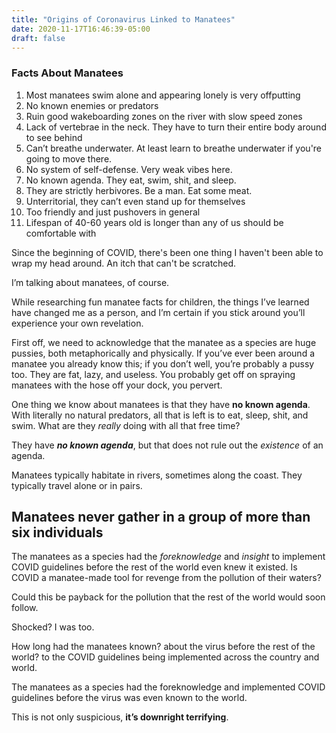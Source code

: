 ```yaml
---
title: "Origins of Coronavirus Linked to Manatees"
date: 2020-11-17T16:46:39-05:00
draft: false
---
```


### Facts About Manatees
1. Most manatees swim alone and appearing lonely is very offputting
2. No known enemies or predators
3. Ruin good wakeboarding zones on the river with slow speed zones
4. Lack of vertebrae in the neck. They have to turn their entire body around to see behind
5. Can’t breathe underwater. At least learn to breathe underwater if you're going to move there.
6. No system of self-defense. Very weak vibes here.
7. No known agenda. They eat, swim, shit, and sleep.
8. They are strictly herbivores. Be a man. Eat some meat.
9. Unterritorial, they can’t even stand up for themselves
10. Too friendly and just pushovers in general
11. Lifespan of 40-60 years old is longer than any of us should be comfortable with

Since the beginning of COVID, there's been one thing I haven't been able to wrap my head around. An itch that can't be scratched. 

I’m talking about manatees, of course.

While researching fun manatee facts for children, the things I’ve learned have changed me as a person, and I’m certain if you stick around you’ll experience your own revelation.

First off, we need to acknowledge that the manatee as a species are huge pussies, both metaphorically and physically.
If you’ve ever been around a manatee you already know this; if you don’t well, you’re probably a pussy too. They are fat, lazy, and useless. You probably get off on spraying manatees with the hose off your dock, you pervert.

One thing we know about manatees is that they have **no known agenda**. With literally no natural predators, all that is left is to eat, sleep, shit, and swim. What are they *really* doing with all that free time?

They have **_no known agenda_**, but that does not rule out the *existence* of an agenda.

Manatees typically habitate in rivers, sometimes along the coast. They typically travel alone or in pairs.

## Manatees never gather in a group of more than six individuals

The manatees as a species had the *foreknowledge* and *insight* to implement COVID guidelines before the rest of the world even knew it existed.
Is COVID a manatee-made tool for revenge from the pollution of their waters?

Could this be payback for the pollution that the rest of the world would soon follow.

Shocked? I was too.

How long had the manatees known?  about the virus before the rest of the world?  to the COVID guidelines being implemented across the country and world.

The manatees as a species had the foreknowledge and implemented COVID guidelines before the virus was even known to the world.

This is not only suspicious, **it’s downright terrifying**.